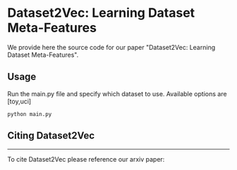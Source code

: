 # Dataset2Vec: Learning Dataset Meta-Features
We provide here the source code for our paper "Dataset2Vec: Learning Dataset Meta-Features".

## Usage
Run the main.py file and specify which dataset to use. Available options are [toy,uci]
```
python main.py 
```
## Citing Dataset2Vec
-----------

To cite Dataset2Vec please reference our arxiv paper:
